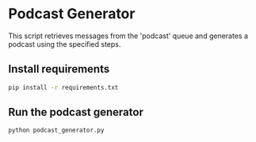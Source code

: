 # Podcast Generator

This script retrieves messages from the 'podcast' queue and generates a podcast using the specified steps.

## Install requirements

```bash
pip install -r requirements.txt
```

## Run the podcast generator

```bash
python podcast_generator.py
```
